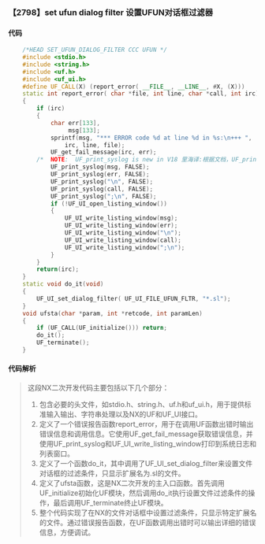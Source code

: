 ### 【2798】set ufun dialog filter 设置UFUN对话框过滤器

#### 代码

```cpp
    /*HEAD SET_UFUN_DIALOG_FILTER CCC UFUN */  
    #include <stdio.h>  
    #include <string.h>  
    #include <uf.h>  
    #include <uf_ui.h>  
    #define UF_CALL(X) (report_error( __FILE__, __LINE__, #X, (X)))  
    static int report_error( char *file, int line, char *call, int irc)  
    {  
        if (irc)  
        {  
            char err[133],  
                 msg[133];  
            sprintf(msg, "*** ERROR code %d at line %d in %s:\n+++ ",  
                irc, line, file);  
            UF_get_fail_message(irc, err);  
        /*  NOTE:  UF_print_syslog is new in V18 里海译:根据文档，UF_print_syslog是在V18版本中新增的函数。因此，UF_print_syslog是V18版本新增的函数。 */  
            UF_print_syslog(msg, FALSE);  
            UF_print_syslog(err, FALSE);  
            UF_print_syslog("\n", FALSE);  
            UF_print_syslog(call, FALSE);  
            UF_print_syslog(";\n", FALSE);  
            if (!UF_UI_open_listing_window())  
            {  
                UF_UI_write_listing_window(msg);  
                UF_UI_write_listing_window(err);  
                UF_UI_write_listing_window("\n");  
                UF_UI_write_listing_window(call);  
                UF_UI_write_listing_window(";\n");  
            }  
        }  
        return(irc);  
    }  
    static void do_it(void)  
    {  
        UF_UI_set_dialog_filter( UF_UI_FILE_UFUN_FLTR, "*.sl");  
    }  
    void ufsta(char *param, int *retcode, int paramLen)  
    {  
        if (UF_CALL(UF_initialize())) return;  
        do_it();  
        UF_terminate();  
    }

```

#### 代码解析

> 这段NX二次开发代码主要包括以下几个部分：
>
> 1. 包含必要的头文件，如stdio.h、string.h、uf.h和uf_ui.h，用于提供标准输入输出、字符串处理以及NX的UF和UF_UI接口。
> 2. 定义了一个错误报告函数report_error，用于在调用UF函数出错时输出错误信息和调用信息。它使用UF_get_fail_message获取错误信息，并使用UF_print_syslog和UF_UI_write_listing_window打印到系统日志和列表窗口。
> 3. 定义了一个函数do_it，其中调用了UF_UI_set_dialog_filter来设置文件对话框的过滤条件，只显示扩展名为.sl的文件。
> 4. 定义了ufsta函数，这是NX二次开发的主入口函数。首先调用UF_initialize初始化UF模块，然后调用do_it执行设置文件过滤条件的操作，最后调用UF_terminate终止UF模块。
> 5. 整个代码实现了在NX的文件对话框中设置过滤条件，只显示特定扩展名的文件。通过错误报告函数，在UF函数调用出错时可以输出详细的错误信息，方便调试。
>

